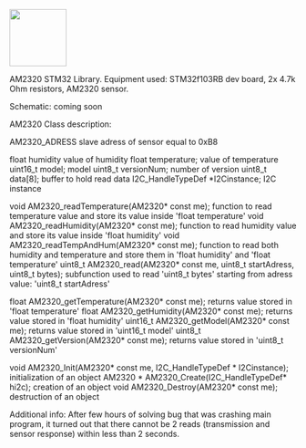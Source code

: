<a href="[URL_REDIRECT](https://www.google.com/url?sa=i&url=https%3A%2F%2Fnettigo.pl%2Fproducts%2Fasair-am2320-i2c-czujnik-wilgotnosci-i-temperatury&psig=AOvVaw19xvh4Hrnz1tuXnLf-Bd67&ust=1698179311031000&source=images&cd=vfe&opi=89978449&ved=0CBEQjRxqFwoTCLibwoWBjYIDFQAAAAAdAAAAABAF)" target="blank"><img align="center" src="[URL_TO_YOUR_IMAGE](https://www.google.com/url?sa=i&url=https%3A%2F%2Fnettigo.pl%2Fproducts%2Fasair-am2320-i2c-czujnik-wilgotnosci-i-temperatury&psig=AOvVaw19xvh4Hrnz1tuXnLf-Bd67&ust=1698179311031000&source=images&cd=vfe&opi=89978449&ved=0CBEQjRxqFwoTCLibwoWBjYIDFQAAAAAdAAAAABAF)" height="100" /></a>

AM2320 STM32 Library.
Equipment used: STM32f103RB dev board, 2x 4.7k Ohm resistors, AM2320 sensor.

Schematic:
coming soon

AM2320 Class description:

AM2320_ADRESS                   slave adress of sensor equal to 0xB8

float humidity                  value of humidity
float temperature;              value of temperature
uint16_t model;                 model
uint8_t versionNum;             number of version
uint8_t data[8];                buffer to hold read data
I2C_HandleTypeDef *I2Cinstance; I2C instance

void AM2320_readTemperature(AM2320* const me);  function to read temperature value and store its value inside 'float temperature'
void AM2320_readHumidity(AM2320* const me);     function to read humidity value and store its value inside 'float humidity'
void AM2320_readTempAndHum(AM2320* const me);   function to read both humidity and temperature and store them in 'float humidity' and 'float temperature'
uint8_t AM2320_read(AM2320* const me, uint8_t startAdress, uint8_t bytes);  subfunction used to read 'uint8_t bytes' starting from adress value: 'uint8_t startAdress'

float AM2320_getTemperature(AM2320* const me); returns value stored in 'float temperature'
float AM2320_getHumidity(AM2320* const me); returns value stored in 'float humidity'
uint16_t AM2320_getModel(AM2320* const me); returns value stored in 'uint16_t model'
uint8_t AM2320_getVersion(AM2320* const me); returns value stored in 'uint8_t versionNum'


void AM2320_Init(AM2320* const me, I2C_HandleTypeDef * I2Cinstance);  initialization of an object
AM2320 * AM2320_Create(I2C_HandleTypeDef* hi2c);    creation of an object
void AM2320_Destroy(AM2320* const me);              destruction of an object



Additional info:
After few hours of solving bug that was crashing main program, it turned out that there cannot be 2 reads (transmission and sensor response) within less than 2 seconds.
